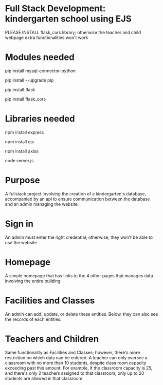 # Full Stack Development: kindergarten school using EJS

PLEASE INSTALL flask_cors library; otherwise the teacher and child webpage extra functionalities won't work

# Modules needed
pip install mysql-connector-python

pip install --upgrade pip

pip install flask

pip install flask_cors


# Libraries needed
npm install express

npm install ejs

npm install axios

node server.js


# Purpose
A fullstack project involving the creation of a kindergarten's database, accompanied by an api to ensure communication between the database and an admin managing the website.

# Sign in
An admin must enter the right credential; otherwise, they won't be able to use the website

# Homepage
A simple homepage that has links to the 4 other pages that manages data involving the entire building

# Facilities and Classes
An admin can add, update, or delete these entities. Below, they can also see the records of each entities.

# Teachers and Children
Same functionality as Facilities and Classes; however, there's more restriction on which data can be entered. A teacher can only oversee a classroom with no more than 10 students, despite class room capacity exceeding past this amount. For example, if the classroom capacity is 25, and there's only 2 teachers assigned to that classroom, only up to 20 students are allowed in that classroom. 



